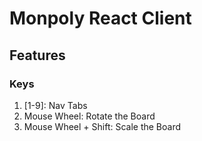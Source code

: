 # Monpoly React Client

## Features
### Keys
1. [1-9]: Nav Tabs
2. Mouse Wheel: Rotate the Board
3. Mouse Wheel + Shift: Scale the Board
